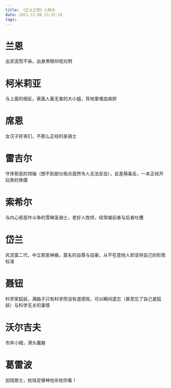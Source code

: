 ```yaml
---
title: 《正义之怒》人物志
date: 2021-12-08 23:32:19
tags:
---
```


# 兰恩

出淤泥而不染，出身黑暗仰视光明

# 柯米莉亚

与上面的相反，表面人畜无害的大小姐，背地里嗜血病娇

# 席恩

女汉子好哥们，不那么正经的圣骑士

# 雷吉尔

守序邪恶的领袖（想不到部分观点竟然令人无法反驳），反差萌毒舌，一本正经开玩笑的侏儒

# 索希尔

与内心邪恶作斗争的雪琳圣骑士，老好人牧师，经常被前者与后者吐槽

# 岱兰

风流富二代，中立邪恶神裔，莫名的自尊与自豪，从不在意他人却坚持自己的形势标准

# 聂钮

科学家狐妖，满脑子只有科学而没有道德观，可以瞬间遗忘（甚至忘了自己是狐妖）与科学无关的事情

# 沃尔吉夫

市井小贼，滑头魔裔

# 葛雷波

加钱居士，给钱足够神也杀给你看！